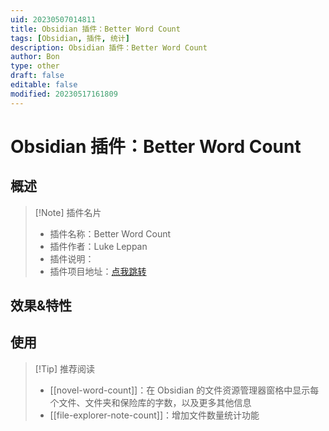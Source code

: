 ```yaml
---
uid: 20230507014811
title: Obsidian 插件：Better Word Count
tags: [Obsidian, 插件, 统计]
description: Obsidian 插件：Better Word Count
author: Bon
type: other
draft: false
editable: false
modified: 20230517161809
---
```


# Obsidian 插件：Better Word Count

## 概述

> [!Note] 插件名片
> - 插件名称：Better Word Count
> - 插件作者：Luke Leppan
> - 插件说明：
> - 插件项目地址：[点我跳转](https://github.com/lukeleppan/better-word-count)

## 效果&特性

## 使用

> [!Tip] 推荐阅读
> - [[novel-word-count]]：在 Obsidian 的文件资源管理器窗格中显示每个文件、文件夹和保险库的字数，以及更多其他信息
> - [[file-explorer-note-count]]：增加文件数量统计功能